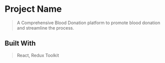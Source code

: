 # Project Name
> A Comprehensive Blood Donation platform to promote blood donation and streamline the process.

## Built With
> React, Redux Toolkit
